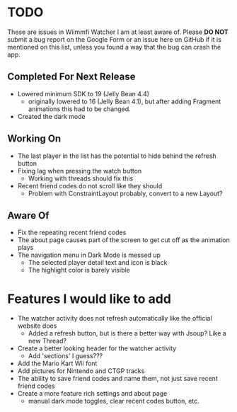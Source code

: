 # TODO
These are issues in Wiimmfi Watcher I am at least aware of. Please **DO NOT** submit a bug report on the Google Form or an issue here on GitHub if it is mentioned on this list, unless you found a way that the bug can crash the app.

## Completed For Next Release
* Lowered minimum SDK to 19 (Jelly Bean 4.4)
    * originally lowered to 16 (Jelly Bean 4.1), but after adding Fragment animations this had to be changed.
* Created the dark mode

## Working On
* The last player in the list has the potential to hide behind the refresh button
* Fixing lag when pressing the watch button
    * Working with threads should fix this
* Recent friend codes do not scroll like they should
    * Problem with ConstraintLayout probably, convert to a new Layout?

## Aware Of
* Fix the repeating recent friend codes
* The about page causes part of the screen to get cut off as the animation plays
* The navigation menu in Dark Mode is messed up
    * The selected player detail text and icon is black
    * The highlight color is barely visible

# Features I would like to add
* The watcher activity does not refresh automatically like the official website does
    * Added a refresh button, but is there a better way with Jsoup? Like a new Thread?
* Create a better looking header for the watcher activity
    * Add 'sections' I guess???
* Add the Mario Kart Wii font
* Add pictures for Nintendo and CTGP tracks
* The ability to save friend codes and name them, not just save recent friend codes
* Create a more feature rich settings and about page
    * manual dark mode toggles, clear recent codes button, etc.


